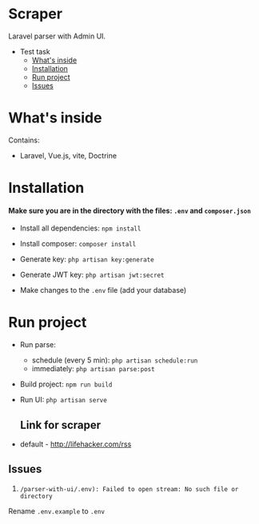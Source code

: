 # Scraper #
Laravel parser with Admin UI.

- Test task
    * [What's inside](#What's_inside)
    * [Installation](#installation)
    * [Run project](#run_project)
    * [Issues](#issues)

# What's inside

Contains: 
 - Laravel, Vue.js, vite, Doctrine

# Installation

#### Make sure you are in the directory with the files: `.env` and `composer.json` ####


- Install all dependencies:
  `npm install`


- Install composer:
  `composer install`


- Generate key:
  `php artisan key:generate`


- Generate JWT key:
  `php artisan jwt:secret`


- Make changes to the `.env` file (add your database)

# Run project

- Run parse:
  - schedule (every 5 min):
    `php artisan schedule:run`
  - immediately:
    `php artisan parse:post`


- Build project:
  `npm run build`


- Run UI:
  `php artisan serve`

  ## Link for scraper ##
- default - http://lifehacker.com/rss


## Issues

1. `/parser-with-ui/.env): Failed to open stream: No such file or directory`

Rename `.env.example` to `.env`
